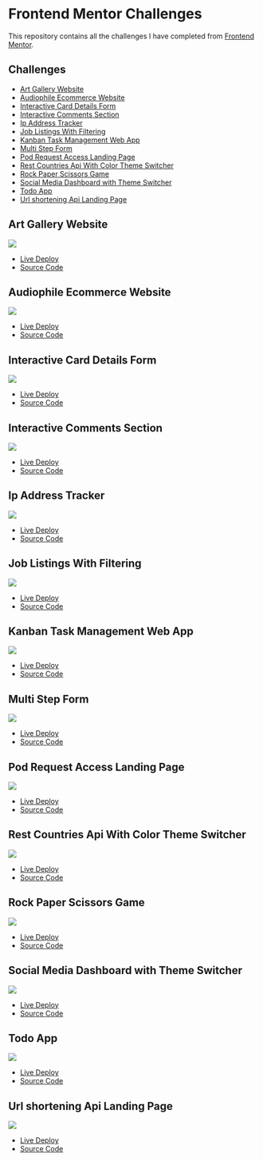 # Frontend Mentor Challenges

This repository contains all the challenges I have completed from [Frontend Mentor](https://www.frontendmentor.io/profile/Juanescacha).

## Challenges

-   [Art Gallery Website](#art-gallery-website)
-   [Audiophile Ecommerce Website](#audiophile-ecommerce-website)
-   [Interactive Card Details Form](#interactive-card-details-form)
-   [Interactive Comments Section](#interactive-comments-section)
-   [Ip Address Tracker](#ip-address-tracker)
-   [Job Listings With Filtering](#job-listings-with-filtering)
-   [Kanban Task Management Web App](#kanban-task-management-web-app)
-   [Multi Step Form](#multi-step-form)
-   [Pod Request Access Landing Page](#pod-request-access-landing-page)
-   [Rest Countries Api With Color Theme Switcher](#rest-countries-api-with-color-theme-switcher)
-   [Rock Paper Scissors Game](#rock-paper-scissors-game)
-   [Social Media Dashboard with Theme Switcher](#social-media-dashboard-with-theme-switcher)
-   [Todo App](#todo-app)
-   [Url shortening Api Landing Page](#url-shortening-api-landing-page)

## Art Gallery Website

![](./Art%20Gallery%20Website/screenshots/preview.jpg)

-   [Live Deploy](https://fem-art-gallery-website.netlify.app/)
-   [Source Code](https://github.com/Juanescacha/Frontend-Mentor/tree/main/Art%20Gallery%20Website)

## Audiophile Ecommerce Website

![](./Audiophile%20Ecommerce%20Website/screenshots/preview.jpg)

-   [Live Deploy]()
-   [Source Code](https://github.com/Juanescacha/Frontend-Mentor/tree/main/Audiophile%20Ecommerce%20Website)

## Interactive Card Details Form

![](./Interactive%20Card%20Details%20Form/screenshots/preview.jpg)

-   [Live Deploy]()
-   [Source Code](https://github.com/Juanescacha/Frontend-Mentor/tree/main/Interactive%20Card%20Details%20Form)

## Interactive Comments Section

![](./Interactive%20Comments%20Section/screenshots/preview.jpg)

-   [Live Deploy]()
-   [Source Code](https://github.com/Juanescacha/Frontend-Mentor/tree/main/Interactive%20Comments%20Section)

## Ip Address Tracker

![](./Ip%20Address%20Tracker/screenshots/preview.jpg)

-   [Live Deploy]()
-   [Source Code](https://github.com/Juanescacha/Frontend-Mentor/tree/main/Ip%20Address%20Tracker)

## Job Listings With Filtering

![](./Job%20Listings%20With%20Filtering/screenshots/preview.jpg)

-   [Live Deploy]()
-   [Source Code](https://github.com/Juanescacha/Frontend-Mentor/tree/main/Job%20Listings%20With%20Filtering)

## Kanban Task Management Web App

![](./Kanban%20Task%20Management%20Web%20App/screenshots/preview.jpg)

-   [Live Deploy]()
-   [Source Code](https://github.com/Juanescacha/Frontend-Mentor/tree/main/Kanban%20Task%20Management%20Web%20App)

## Multi Step Form

![](./Multi%20Step%20Form/screenshots/preview.jpg)

-   [Live Deploy]()
-   [Source Code](https://github.com/Juanescacha/Frontend-Mentor/tree/main/Multi%20Step%20Form)

## Pod Request Access Landing Page

![](./Pod%20request%20access%20landing%20page/screenshots/preview.jpg)

-   [Live Deploy](https://fem-pod-request-access.netlify.app/)
-   [Source Code](https://github.com/Juanescacha/Frontend-Mentor/tree/main/Pod%20request%20access%20landing%20page)

## Rest Countries Api With Color Theme Switcher

![](./Rest%20Countries%20Api%20With%20Color%20Theme%20Switcher/screenshots/preview.jpg)

-   [Live Deploy]()
-   [Source Code](https://github.com/Juanescacha/Frontend-Mentor/tree/main/Rest%20Countries%20Api%20With%20Color%20Theme%20Switcher)

## Rock Paper Scissors Game

![](./Rock%20Paper%20Scissors%20Game/screenshots/preview.jpg)

-   [Live Deploy](https://fem-rock-paper-scissors-game.netlify.app/)
-   [Source Code](https://github.com/Juanescacha/Frontend-Mentor/tree/main/Rock%20Paper%20Scissors%20Game)

## Social Media Dashboard with Theme Switcher

![](./Social%20Media%20Dashboard%20with%20Theme%20Switcher/screenshots/preview.jpg)

-   [Live Deploy](https://fem-socialmedia-dashboard.netlify.app/)
-   [Source Code](https://github.com/Juanescacha/Frontend-Mentor/tree/main/Social%20Media%20Dashboard%20with%20Theme%20Switcher)

## Todo App

![](./Todo%20App/screenshots/preview.jpg)

-   [Live Deploy]()
-   [Source Code](https://github.com/Juanescacha/Frontend-Mentor/tree/main/Todo%20App)

## Url shortening Api Landing Page

![](./Url%20Shortening%20Api%20Landing%20Page/screenshots/preview.jpg)

-   [Live Deploy](https://fem-url-shortening-api-landing-page.netlify.app/)
-   [Source Code](./Url%20Shortening%20Api%20Landing%20Page)
